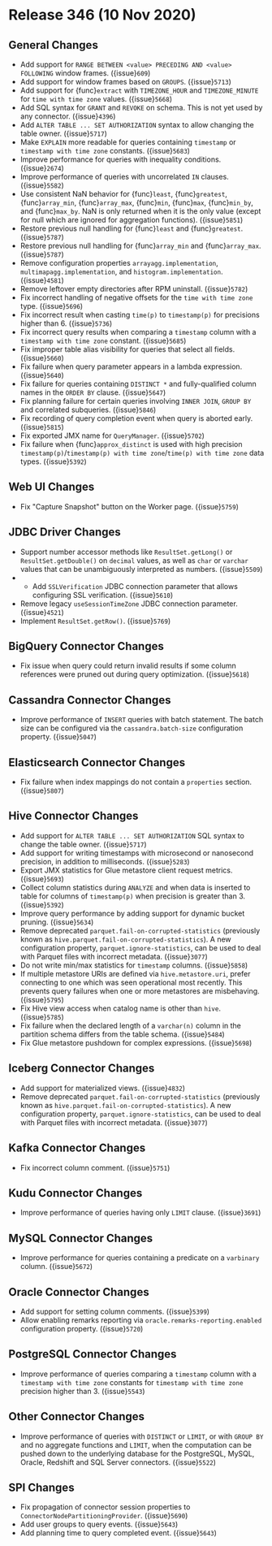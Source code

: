 # Release 346 (10 Nov 2020)

## General Changes

* Add support for `RANGE BETWEEN <value> PRECEDING AND <value> FOLLOWING` window frames. ({issue}`609`)
* Add support for window frames based on `GROUPS`. ({issue}`5713`)
* Add support for {func}`extract` with `TIMEZONE_HOUR` and `TIMEZONE_MINUTE` for `time with time zone` values. ({issue}`5668`)
* Add SQL syntax for `GRANT` and `REVOKE` on schema. This is not yet used by any connector. ({issue}`4396`)
* Add `ALTER TABLE ... SET AUTHORIZATION` syntax to allow changing the table owner. ({issue}`5717`)
* Make `EXPLAIN` more readable for queries containing `timestamp` or `timestamp with time zone`  constants. ({issue}`5683`)
* Improve performance for queries with inequality conditions. ({issue}`2674`)
* Improve performance of queries with uncorrelated `IN` clauses. ({issue}`5582`)
* Use consistent NaN behavior for {func}`least`, {func}`greatest`,
  {func}`array_min`, {func}`array_max`, {func}`min`, {func}`max`,
  {func}`min_by`, and {func}`max_by`.
  NaN is only returned when it is the only value (except for null
  which are ignored for aggregation functions). ({issue}`5851`)
* Restore previous null handling for {func}`least` and {func}`greatest`. ({issue}`5787`)
* Restore previous null handling for {func}`array_min` and {func}`array_max`. ({issue}`5787`)
* Remove configuration properties `arrayagg.implementation`,
  `multimapagg.implementation`, and `histogram.implementation`. ({issue}`4581`)
* Remove leftover empty directories after RPM uninstall. ({issue}`5782`)
* Fix incorrect handling of negative offsets for the `time with time zone` type. ({issue}`5696`)
* Fix incorrect result when casting `time(p)` to `timestamp(p)` for precisions higher than 6. ({issue}`5736`)
* Fix incorrect query results when comparing a `timestamp` column with a `timestamp with time zone` constant. ({issue}`5685`)
* Fix improper table alias visibility for queries that select all fields. ({issue}`5660`)
* Fix failure when query parameter appears in a lambda expression. ({issue}`5640`)
* Fix failure for queries containing `DISTINCT *` and fully-qualified column names in the `ORDER BY` clause. ({issue}`5647`)
* Fix planning failure for certain queries involving `INNER JOIN`, `GROUP BY` and correlated subqueries. ({issue}`5846`)
* Fix recording of query completion event when query is aborted early. ({issue}`5815`)
* Fix exported JMX name for `QueryManager`. ({issue}`5702`)
* Fix failure when {func}`approx_distinct` is used with high precision `timestamp(p)`/`timestamp(p) with time zone`/`time(p) with time zone`
  data types. ({issue}`5392`)

## Web UI Changes

* Fix "Capture Snapshot" button on the Worker page. ({issue}`5759`)

## JDBC Driver Changes

* Support number accessor methods like `ResultSet.getLong()` or `ResultSet.getDouble()`
  on `decimal` values, as well as `char` or `varchar` values that can be unambiguously interpreted as numbers. ({issue}`5509`)
* * Add `SSLVerification` JDBC connection parameter that allows configuring SSL verification. ({issue}`5610`)
* Remove legacy `useSessionTimeZone` JDBC connection parameter. ({issue}`4521`)
* Implement `ResultSet.getRow()`. ({issue}`5769`)
  
## BigQuery Connector Changes

* Fix issue when query could return invalid results if some column references were pruned out during query optimization. ({issue}`5618`)

## Cassandra Connector Changes

* Improve performance of `INSERT` queries with batch statement. The batch size can be configured via the `cassandra.batch-size`
  configuration property. ({issue}`5047`)

## Elasticsearch Connector Changes

* Fix failure when index mappings do not contain a `properties` section. ({issue}`5807`)

## Hive Connector Changes

* Add support for `ALTER TABLE ... SET AUTHORIZATION` SQL syntax to change the table owner. ({issue}`5717`)
* Add support for writing timestamps with microsecond or nanosecond precision, in addition to milliseconds. ({issue}`5283`)
* Export JMX statistics for Glue metastore client request metrics. ({issue}`5693`)
* Collect column statistics during `ANALYZE` and when data is inserted to table for columns of `timestamp(p)` 
  when precision is greater than 3. ({issue}`5392`)
* Improve query performance by adding support for dynamic bucket pruning. ({issue}`5634`)
* Remove deprecated `parquet.fail-on-corrupted-statistics` (previously known as `hive.parquet.fail-on-corrupted-statistics`).
  A new configuration property, `parquet.ignore-statistics`, can be used to deal with Parquet files with incorrect metadata.  ({issue}`3077`)
* Do not write min/max statistics for `timestamp` columns. ({issue}`5858`)
* If multiple metastore URIs are defined via `hive.metastore.uri`, prefer connecting to one which was seen operational most recently. 
  This prevents query failures when one or more metastores are misbehaving. ({issue}`5795`)  
* Fix Hive view access when catalog name is other than `hive`. ({issue}`5785`)
* Fix failure when the declared length of a `varchar(n)` column in the partition schema differs from the table schema. ({issue}`5484`)
* Fix Glue metastore pushdown for complex expressions. ({issue}`5698`)

## Iceberg Connector Changes

* Add support for materialized views. ({issue}`4832`)
* Remove deprecated `parquet.fail-on-corrupted-statistics` (previously known as `hive.parquet.fail-on-corrupted-statistics`).
  A new configuration property, `parquet.ignore-statistics`, can be used to deal with Parquet files with incorrect metadata.  ({issue}`3077`)
    
## Kafka Connector Changes

* Fix incorrect column comment. ({issue}`5751`)

## Kudu Connector Changes

* Improve performance of queries having only `LIMIT` clause. ({issue}`3691`)

## MySQL Connector Changes

* Improve performance for queries containing a predicate on a `varbinary` column. ({issue}`5672`)

## Oracle Connector Changes

* Add support for setting column comments. ({issue}`5399`)
* Allow enabling remarks reporting via `oracle.remarks-reporting.enabled` configuration property. ({issue}`5720`)

## PostgreSQL Connector Changes

* Improve performance of queries comparing a `timestamp` column with a `timestamp with time zone` constants 
  for `timestamp with time zone` precision higher than 3. ({issue}`5543`)

## Other Connector Changes

* Improve performance of queries with `DISTINCT` or `LIMIT`, or with `GROUP BY` and no aggregate functions and `LIMIT`,
  when the computation can be pushed down to the underlying database for the PostgreSQL, MySQL, Oracle, Redshift and 
  SQL Server connectors. ({issue}`5522`)

## SPI Changes

* Fix propagation of connector session properties to `ConnectorNodePartitioningProvider`. ({issue}`5690`)
* Add user groups to query events. ({issue}`5643`)
* Add planning time to query completed event. ({issue}`5643`)
